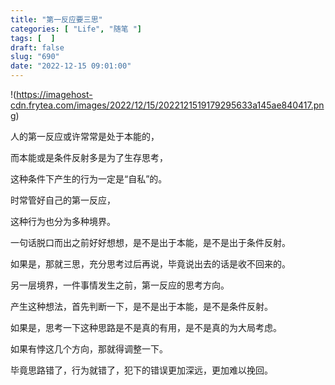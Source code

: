 ```yaml
---
title: "第一反应要三思"
categories: [ "Life", "随笔 "]
tags: [  ]
draft: false
slug: "690"
date: "2022-12-15 09:01:00"
---
```


!(https://imagehost-cdn.frytea.com/images/2022/12/15/2022121519179295633a145ae840417.png)

人的第一反应或许常常是处于本能的，

而本能或是条件反射多是为了生存思考，

这种条件下产生的行为一定是“自私”的。

时常管好自己的第一反应，

这种行为也分为多种境界。

一句话脱口而出之前好好想想，是不是出于本能，是不是出于条件反射。

如果是，那就三思，充分思考过后再说，毕竟说出去的话是收不回来的。

另一层境界，一件事情发生之前，第一反应的思考方向。

产生这种想法，首先判断一下，是不是出于本能，是不是条件反射。

如果是，思考一下这种思路是不是真的有用，是不是真的为大局考虑。

如果有悖这几个方向，那就得调整一下。

毕竟思路错了，行为就错了，犯下的错误更加深远，更加难以挽回。